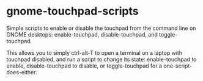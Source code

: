 # gnome-touchpad-scripts
Simple scripts to enable or disable the touchpad from the command line on GNOME desktops: enable-touchpad, disable-touchpad, and toggle-touchpad.

This allows you to simply ctrl-alt-T to open a terminal on a laptop with touchpad disabled, and run a script to change its state: enable-touchpad to enable, disable-touchpad to disable, or toggle-touchpad for a one-script-does-either.

